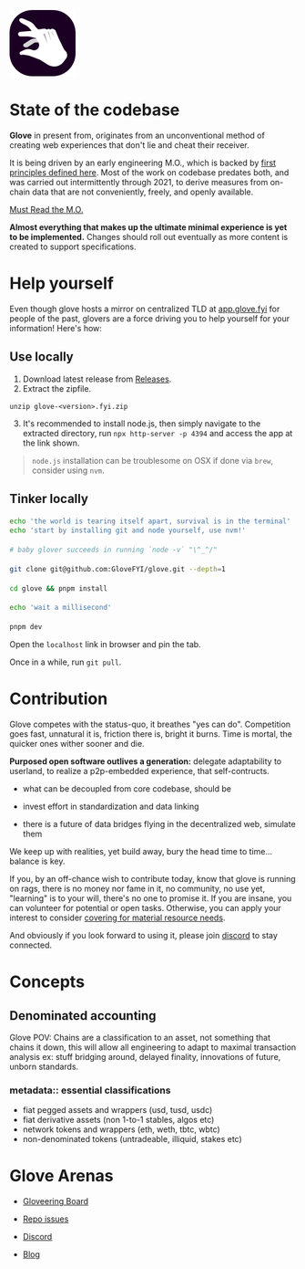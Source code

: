 ![](https://raw.githubusercontent.com/GloveFYI/glove/main/public/glove-logo-app.svg)

# State of the codebase

**Glove** in present from, originates from an unconventional method of creating web experiences that don't lie and cheat their receiver.

It is being driven by an early engineering M.O., which is backed by [first principles defined here](https://mirror.xyz/0x04F264eCb7ea1411726236675E88F04DC6421164/Wve-yAWeLcEhhOG_Rxgu6HWe0z7CAQXmaQjjxYtPRhY). Most of the work on codebase predates both, and was carried out intermittently through 2021, to derive measures from on-chain data that are not conveniently, freely, and openly available.

[Must Read the M.O.](https://mirror.xyz/0x04F264eCb7ea1411726236675E88F04DC6421164/jhpNPrj0dwT_5YC1u25sigwrXXOcgYVbe5Xld8B5tPs)

**Almost everything that makes up the ultimate minimal experience is yet to be implemented.** Changes should roll out eventually as more content is created to support specifications.

# Help yourself

Even though glove hosts a mirror on centralized TLD at [app.glove.fyi](https://app.glove.fyi) for people of the past, glovers are a force driving you to help yourself for your information! Here's how:

## Use locally

1. Download latest release from [Releases](https://github.com/GloveFYI/glove/releases).
2. Extract the zipfile.
  ```
  unzip glove-<version>.fyi.zip
  ```
3. It's recommended to install node.js, then simply navigate to the extracted directory, run `npx http-server -p 4394` and access the app at the link shown.

> `node.js` installation can be troublesome on OSX if done via `brew`, consider using `nvm`.

## Tinker locally
```bash
echo 'the world is tearing itself apart, survival is in the terminal'
echo 'start by installing git and node yourself, use nvm!'

# baby glover succeeds in running `node -v` "\^_^/"

git clone git@github.com:GloveFYI/glove.git --depth=1

cd glove && pnpm install

echo 'wait a millisecond'

pnpm dev
```

Open the `localhost` link in browser and pin the tab.

Once in a while, run `git pull`.

# Contribution

Glove competes with the status-quo, it breathes "yes can do". Competition goes fast, unnatural it is, friction there is, bright it burns. Time is mortal, the quicker ones wither sooner and die.

**Purposed open software outlives a generation:** delegate adaptability to userland, to realize a p2p-embedded experience, that self-contructs.

- what can be decoupled from core codebase, should be

- invest effort in standardization and data linking

- there is a future of data bridges flying in the decentralized web, simulate them

We keep up with realities, yet build away, bury the head time to time... balance is key.

If you, by an off-chance wish to contribute today, know that glove is running on rags, there is no money nor fame in it, no community, no use yet, "learning" is to your will, there's no one to promise it. If you are insane, you can volunteer for potential or open tasks. Otherwise, you can apply your interest to consider [covering for material resource needs](https://glove.fyi/manifest/).

And obviously if you look forward to using it, please join [discord](https://discord.gg/MdmM2WFH) to stay connected.

# Concepts

## Denominated accounting

Glove POV: Chains are a classification to an asset, not something that chains it down, this will allow all engineering to adapt to maximal transaction analysis ex: stuff bridging around, delayed finality, innovations of future, unborn standards.

### metadata:: essential classifications

- fiat pegged assets and wrappers (usd, tusd, usdc)
- fiat derivative assets (non 1-to-1 stables, algos etc)
- network tokens and wrappers (eth, weth, tbtc, wbtc)
- non-denominated tokens (untradeable, illiquid, stakes etc)

# Glove Arenas

- [Gloveering Board](https://github.com/orgs/GloveFYI/projects/1)

- [Repo issues](https://github.com/GloveFYI/glove/issues)

- [Discord](https://discord.gg/MdmM2WFH)

- [Blog](https://blog.glove.fyi/)
